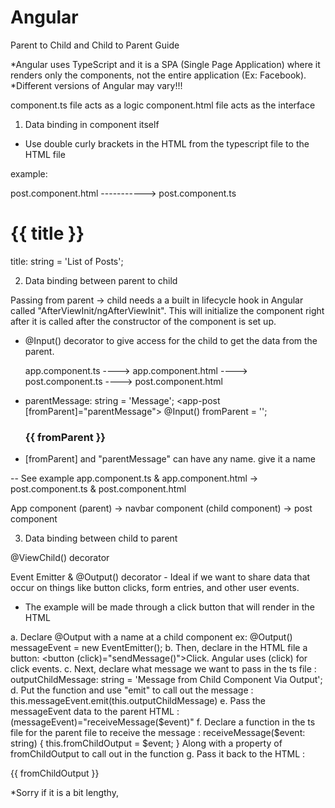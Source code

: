 # Angular
Parent to Child and Child to Parent Guide

*Angular uses TypeScript and it is a SPA (Single Page Application) where it renders only the components, not the entire application (Ex: Facebook).
*Different versions of Angular may vary!!!

component.ts file acts as a logic
component.html file acts as the interface

1. Data binding in component itself
- Use double curly brackets in the HTML from the typescript file to the HTML file

example: 

post.component.html  -----------> post.component.ts

<h1>{{ title }}</h1>              title: string = 'List of Posts';

2. Data binding between parent to child

Passing from parent -> child needs a a built in lifecycle hook in Angular called "AfterViewInit/ngAfterViewInit". This will initialize the component right after it is called after the constructor of the component is set up.

- @Input() decorator to give access for the child to get the data from the parent.

	app.component.ts                ---->                    app.component.html                    ---->       post.component.ts           ---->           post.component.html
- parentMessage: string = 'Message';            <app-post [fromParent]="parentMessage"></app-post>              @Input() fromParent = '';                  <h3>{{ fromParent }}</h3> 

- [fromParent] and "parentMessage" can have any name. give it a name


-- See example app.component.ts & app.component.html -> post.component.ts & post.component.html

App component (parent)  -> navbar component (child component)
			-> post component



3. Data binding between child to parent

@ViewChild() decorator

Event Emitter & @Output() decorator - Ideal if we want to share data that occur on things like button clicks, form entries, and other user events.

* The example will be made through a click button that will render in the HTML

a. Declare @Output with a name at a child component ex: @Output() messageEvent = new EventEmitter<string>();
b. Then, declare in the HTML file a button: <button (click)="sendMessage()">Click</button>. Angular uses (click) for click events.
c. Next, declare what message we want to pass in the ts file : outputChildMessage: string = 'Message from Child Component Via Output';
d. Put the function and use "emit" to call out the message : this.messageEvent.emit(this.outputChildMessage)
e. Pass the messageEvent data to the parent HTML : (messageEvent)="receiveMessage($event)" 
f. Declare a function in the ts file for the parent file to receive the message : receiveMessage($event: string) {
    this.fromChildOutput = $event;
  }
   Along with a property of fromChildOutput to call out in the function
g. Pass it back to the HTML : <p>{{ fromChildOutput }}</p>

*Sorry if it is a bit lengthy, 





